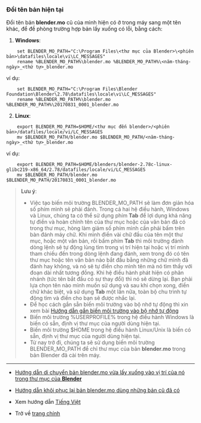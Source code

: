 ### Đổi tên bản hiện tại
Đổi tên bản **blender.mo** cũ của mình hiện có ở trong máy sang một tên khác, để đề phòng trường hợp bản lấy xuống có lỗi, bằng cách:

1. **Windows**:
```shell
    set BLENDER_MO_PATH="C:\Program Files\<thư mục của Blender>\<phiên bản>\datafiles\locale\vi\LC_MESSAGES"
    rename %BLENDER_MO_PATH%\blender.mo %BLENDER_MO_PATH%\<năm-tháng-ngày>_<thứ tự>_blender.mo    
```
ví dụ:
```shell
    set BLENDER_MO_PATH="C:\Program Files\Blender Foundation\Blender\2.78\datafiles\locale\vi\LC_MESSAGES"
    rename %BLENDER_MO_PATH%\blender.mo %BLENDER_MO_PATH%\20170831_0001_blender.mo
```    

2. **Linux**:
```shell
    export BLENDER_MO_PATH=$HOME/<thư mục đến blender>/<phiên bản>/datafiles/locale/vi/LC_MESSAGES
    mv $BLENDER_MO_PATH/blender.mo $BLENDER_MO_PATH/<năm-tháng-ngày>_<thứ tự>_blender.mo  
```
ví dụ:
```shell
    export BLENDER_MO_PATH=$HOME/blenders/blender-2.78c-linux-glibc219-x86_64/2.78/datafiles/locale/vi/LC_MESSAGES
    mv $BLENDER_MO_PATH/blender.mo $BLENDER_MO_PATH/20170831_0001_blender.mo
```                                
    
> **Lưu ý**: 
> - Việc tạo biến môi trường BLENDER_MO_PATH sẽ làm đơn giản hóa số phím mình sẽ phải đánh. Trong cả hai hệ điều hành, Windows và Linux, chúng ta có thể sử dụng phím **Tab** để lợi dụng khả năng tự điền và hoàn chỉnh tên của thư mục hoặc của văn bản đã có trong thư mục, hòng làm giảm số phím mình cần phải bấm trên bàn đánh máy chữ. Khi mình điền vài chữ đầu của tên một thư mục, hoặc một văn bản, rồi bấm phím **Tab** thì môi trường đánh dòng lệnh sẽ tự động lùng tìm trong vị trí hiện tại hoặc vị trí mình tham chiếu đến trong dòng lệnh đang đánh, xem trong đó có tên thư mục hoặc tên văn bản nào bắt đầu bằng những chữ mình đã đánh hay không, và nó sẽ tự điền cho mình tên mà nó tìm thấy với đoạn dài nhất tương đồng. Khi hệ điều hành phát hiện có phân nhánh (tức tên bắt đầu có sự thay đổi) thì nó sẽ dừng lại. Bạn phải lựa chọn tên nào mình muốn sử dụng và sau khi chọn xong, điền chữ khác biệt, và sử dụng **Tab** một lần nữa, toàn bộ chu trình tự động tìm và điền cho bạn sẽ được nhắc lại.
> - Để học cách gắn sẵn biến môi trường vào bộ nhớ tự động thì xin xem bài [Hướng dẫn gắn biến môi trường vào bộ nhớ tự động](vi_embed_environment_variables.md)
> - Biến môi trường %USERPROFILE% trong hệ điều hành Windows là biến có sẵn, định vị thư mục của người dùng hiện tại.
> - Biến môi trường $HOME trong hệ điều hành Linux/Unix là biến có sẵn, định vị thư mục của người dùng hiện tại.
> - Từ nay trở đi, chúng ta sẽ sử dụng biến môi trường BLENDER_MO_PATH để chỉ thư mục của bản **blender.mo** trong bản Blender đã cài trên máy.

---
- [Hướng dẫn di chuyển bản blender.mo vừa lấy xuống vào vị trí của nó trong thư mục của **Blender**](vi_move_new_blender_mo_into_place.md)

- [Hướng dẫn khôi phục lại bản blender.mo dùng những bản cũ đã có](vi_restore_from_backup_blender_mo.md)

- Xem hướng dẫn [Tiếng Việt](vi_readme.md)

- Trở về [trang chính](https://github.com/hoangduytran/blender-internationalisation)
